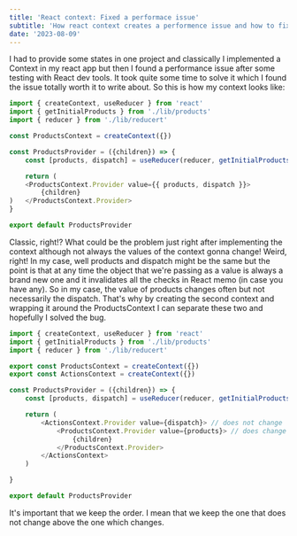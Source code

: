 ```yaml
---
title: 'React context: Fixed a performace issue'
subtitle: 'How react context creates a performence issue and how to fix it?'
date: '2023-08-09'
---
```


I had to provide some states in one project and classically I implemented a Context in my react app but then I found a performance issue after some testing with React dev tools. It took quite some time to solve it which I found the issue totally worth it to write about. So this is how my context looks like:

```javascript
import { createContext, useReducer } from 'react'
import { getInitialProducts } from './lib/products'
import { reducer } from './lib/reducert'

const ProductsContext = createContext({})

const ProductsProvider = ({children}) => {
    const [products, dispatch] = useReducer(reducer, getInitialProducts())

    return (
    <ProductsContext.Provider value={{ products, dispatch }}>
        {children}
)   </ProductsContext.Provider>
}

export default ProductsProvider
```

​Classic, right!? What could be the problem just right after implementing the context although not always the values of the context gonna change! Weird, right! In my case, well products and dispatch might be the same but the point is that at any time the object that we're passing as a value is always a brand new one and it invalidates all the checks in React memo (in case you have any). So in my case, the value of products changes often but not necessarily the dispatch. That's why by creating the second context and wrapping it around the ProductsContext I can separate these two and hopefully I solved the bug.

```javascript
import { createContext, useReducer } from 'react'
import { getInitialProducts } from './lib/products'
import { reducer } from './lib/reducert'

export const ProductsContext = createContext({})
export const ActionsContext = createContext({})

const ProductsProvider = ({children}) => {
    const [products, dispatch] = useReducer(reducer, getInitialProducts())

    return (
        <ActionsContext.Provider value={dispatch}> // does not change
            <ProductsContext.Provider value={products}> // does change
                {children}
            </ProductsContext.Provider>
        </ActionsContext>
    )

}

export default ProductsProvider
```
It's important that we keep the order. I mean that we keep the one that does not change above the one which changes.
